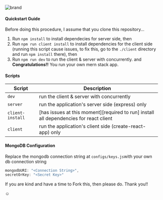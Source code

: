 ![brand](https://github.com/eclair-29/mernstack-boilerplate/blob/master/brand.jpg)

#### Quickstart Guide

Before doing this procedure, I assume that you clone this repository...

1. Run `npm install` to install dependecies for server side, then
2. Run `npm run client install` to install dependencies for the client side (running this script cause issues, to fix this, go to the `./client` directory and run `npm install` there), then
3. Run `npm run dev` to run the client & server with concurrently. and **Congratulations!!** You run your own mern stack app.

#### Scripts

| Script           | Description                                                                            |
| ---------------- | -------------------------------------------------------------------------------------- |
| `dev`            | run the client & server with concurrently                                              |
| `server`         | run the application's server side (express) only                                       |
| `client-install` | [has issues at this moment][required to run] install all dependencies for react client |
| `client`         | run the application's client side (create-react-app) only                              |

#### MongoDB Configuration

Replace the mongodb connection string at `configs/keys.js`with your own db connection string

```javascript
mongodbURI: "<Connection String>",
secretOrKey: "<Secret Key>"
```

If you are kind and have a time to Fork this, then please do. Thank you!!

:relaxed:
